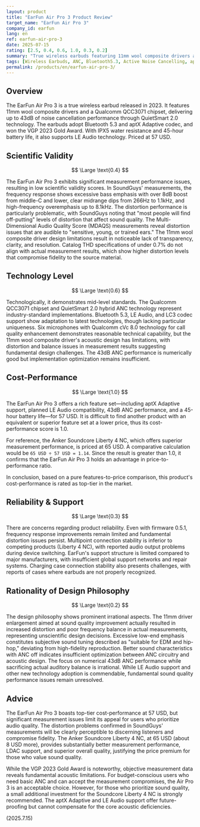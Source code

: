 ```yaml
---
layout: product
title: "EarFun Air Pro 3 Product Review"
target_name: "EarFun Air Pro 3"
company_id: earfun
lang: en
ref: earfun-air-pro-3
date: 2025-07-15
rating: [2.5, 0.4, 0.6, 1.0, 0.3, 0.2]
summary: "True wireless earbuds featuring 11mm wool composite drivers and Qualcomm QCC3071 chipset. Boasts 43dB ANC performance and 45-hour battery life. Its 57 USD price point gives it exceptional cost-performance, but measurement data reveals significant distortion issues that challenge scientific validity."
tags: [Wireless Earbuds, ANC, Bluetooth5.3, Active Noise Cancelling, aptX Adaptive]
permalink: /products/en/earfun-air-pro-3/
---
```


## Overview

The EarFun Air Pro 3 is a true wireless earbud released in 2023. It features 11mm wool composite drivers and a Qualcomm QCC3071 chipset, delivering up to 43dB of noise cancellation performance through QuietSmart 2.0 technology. The earbuds adopt Bluetooth 5.3 and aptX Adaptive codec, and won the VGP 2023 Gold Award. With IPX5 water resistance and 45-hour battery life, it also supports LE Audio technology. Priced at 57 USD.

## Scientific Validity

$$ \Large \text{0.4} $$

The EarFun Air Pro 3 exhibits significant measurement performance issues, resulting in low scientific validity scores. In SoundGuys' measurements, the frequency response shows excessive bass emphasis with over 8dB boost from middle-C and lower, clear midrange dips from 266Hz to 1.1kHz, and high-frequency overemphasis up to 8.1kHz. The distortion performance is particularly problematic, with SoundGuys noting that "most people will find off-putting" levels of distortion that affect sound quality. The Multi-Dimensional Audio Quality Score (MDAQS) measurements reveal distortion issues that are audible to "sensitive, young, or trained ears." The 11mm wool composite driver design limitations result in noticeable lack of transparency, clarity, and resolution. Catalog THD specifications of under 0.7% do not align with actual measurement results, which show higher distortion levels that compromise fidelity to the source material.

## Technology Level

$$ \Large \text{0.6} $$

Technologically, it demonstrates mid-level standards. The Qualcomm QCC3071 chipset and QuietSmart 2.0 hybrid ANC technology represent industry-standard implementations. Bluetooth 5.3, LE Audio, and LC3 codec support show adaptation to latest technologies, though lacking particular uniqueness. Six microphones with Qualcomm cVc 8.0 technology for call quality enhancement demonstrates reasonable technical capability, but the 11mm wool composite driver's acoustic design has limitations, with distortion and balance issues in measurement results suggesting fundamental design challenges. The 43dB ANC performance is numerically good but implementation optimization remains insufficient.

## Cost-Performance

$$ \Large \text{1.0} $$

The EarFun Air Pro 3 offers a rich feature set—including aptX Adaptive support, planned LE Audio compatibility, 43dB ANC performance, and a 45-hour battery life—for 57 USD. It is difficult to find another product with an equivalent or superior feature set at a lower price, thus its cost-performance score is 1.0.

For reference, the Anker Soundcore Liberty 4 NC, which offers superior measurement performance, is priced at 65 USD. A comparative calculation would be `65 USD ÷ 57 USD = 1.14`. Since the result is greater than 1.0, it confirms that the EarFun Air Pro 3 holds an advantage in price-to-performance ratio.

In conclusion, based on a pure features-to-price comparison, this product's cost-performance is rated as top-tier in the market.

## Reliability & Support

$$ \Large \text{0.3} $$

There are concerns regarding product reliability. Even with firmware 0.5.1, frequency response improvements remain limited and fundamental distortion issues persist. Multipoint connection stability is inferior to competing products (Liberty 4 NC), with reported audio output problems during device switching. EarFun's support structure is limited compared to major manufacturers, with insufficient global support networks and repair systems. Charging case connection stability also presents challenges, with reports of cases where earbuds are not properly recognized.

## Rationality of Design Philosophy

$$ \Large \text{0.2} $$

The design philosophy shows prominent irrational aspects. The 11mm driver enlargement aimed at sound quality improvement actually resulted in increased distortion and poor frequency balance in actual measurements, representing unscientific design decisions. Excessive low-end emphasis constitutes subjective sound tuning described as "suitable for EDM and hip-hop," deviating from high-fidelity reproduction. Better sound characteristics with ANC off indicates insufficient optimization between ANC circuitry and acoustic design. The focus on numerical 43dB ANC performance while sacrificing actual auditory balance is irrational. While LE Audio support and other new technology adoption is commendable, fundamental sound quality performance issues remain unresolved.

## Advice

The EarFun Air Pro 3 boasts top-tier cost-performance at 57 USD, but significant measurement issues limit its appeal for users who prioritize audio quality. The distortion problems confirmed in SoundGuys' measurements will be clearly perceptible to discerning listeners and compromise fidelity. The Anker Soundcore Liberty 4 NC, at 65 USD (about 8 USD more), provides substantially better measurement performance, LDAC support, and superior overall quality, justifying the price premium for those who value sound quality.

While the VGP 2023 Gold Award is noteworthy, objective measurement data reveals fundamental acoustic limitations. For budget-conscious users who need basic ANC and can accept the measurement compromises, the Air Pro 3 is an acceptable choice. However, for those who prioritize sound quality, a small additional investment for the Soundcore Liberty 4 NC is strongly recommended. The aptX Adaptive and LE Audio support offer future-proofing but cannot compensate for the core acoustic deficiencies.

(2025.7.15)